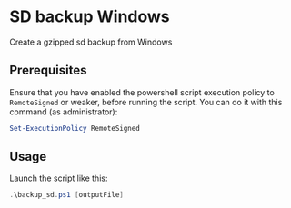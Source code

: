 # SD backup Windows

Create a gzipped sd backup from Windows

## Prerequisites

Ensure that you have enabled the powershell script execution policy to `RemoteSigned` or weaker, before running the script. You can do it with this command (as administrator):

```powershell
Set-ExecutionPolicy RemoteSigned
```

## Usage

Launch the script like this:

```powershell
.\backup_sd.ps1 [outputFile]
```
